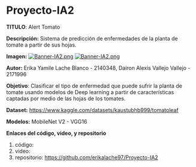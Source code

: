 # Proyecto-IA2

**TITULO**: Alert Tomato

**Descripción:** Sistema de predicción de enfermedades de la planta de tomate a partir de sus hojas.

**Imagen:** 
[![Banner-IA2.png](https://i.postimg.cc/6Q6NfqRp/Banner-IA2.png)](https://postimg.cc/VJhTYYDx)
[![Banner-IA2.png](https://i.postimg.cc/0QvmYvzr/Banner-IA2.png)](https://postimg.cc/94xr2vtj)

**Autor:** Erika Yamile Lache Blanco - 2140348, Dairon Alexis Vallejo Vallejo - 2171996

**Objetivo**: Clasificar el tipo de enfermedad que puede sufrir la planta de tomate usando modelos de Deep learning a partir de características captadas por medio de las hojas de los tomates.

**Dataset:** https://www.kaggle.com/datasets/kaustubhb999/tomatoleaf

**Modelos:** MobileNet V2 - VGG16

**Enlaces del código, video, y repositorio**
1. código: 
2. video: 
3. repositorio: https://github.com/erikalache97/Proyecto-IA2
